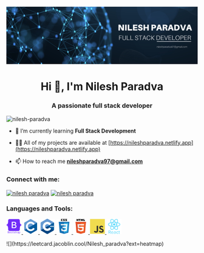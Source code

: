 ![logo](https://github.com/nilesh-paradva/nilesh-paradva/blob/main/Navy%20Geometric%20Technology%20LinkedIn%20Banner.png)
<h1 align="center">Hi 👋, I'm Nilesh Paradva</h1>
<h3 align="center">A passionate full stack developer</h3>

<p align="left"> <img src="https://komarev.com/ghpvc/?username=nilesh-paradva&label=Profile%20views&color=0e75b6&style=flat" alt="nilesh-paradva" /> </p>

- 🌱 I’m currently learning **Full Stack Development**

- 👨‍💻 All of my projects are available at [https://nileshparadva.netlify.app](https://nileshparadva.netlify.app)

- 📫 How to reach me **nileshparadva97@gmail.com**

<h3 align="left">Connect with me:</h3>
<p align="left">
<a href="https://codepen.io/nilesh paradva" target="blank"><img align="center" src="https://raw.githubusercontent.com/rahuldkjain/github-profile-readme-generator/master/src/images/icons/Social/codepen.svg" alt="nilesh paradva" height="30" width="40" /></a>
<a href="https://linkedin.com/in/nilesh paradva" target="blank"><img align="center" src="https://raw.githubusercontent.com/rahuldkjain/github-profile-readme-generator/master/src/images/icons/Social/linked-in-alt.svg" alt="nilesh paradva" height="30" width="40" /></a>
</p>

<h3 align="left">Languages and Tools:</h3>
<p align="left"> <a href="https://getbootstrap.com" target="_blank" rel="noreferrer"> <img src="https://raw.githubusercontent.com/devicons/devicon/master/icons/bootstrap/bootstrap-plain-wordmark.svg" alt="bootstrap" width="40" height="40"/> </a> <a href="https://www.cprogramming.com/" target="_blank" rel="noreferrer"> <img src="https://raw.githubusercontent.com/devicons/devicon/master/icons/c/c-original.svg" alt="c" width="40" height="40"/> </a> <a href="https://www.w3schools.com/cpp/" target="_blank" rel="noreferrer"> <img src="https://raw.githubusercontent.com/devicons/devicon/master/icons/cplusplus/cplusplus-original.svg" alt="cplusplus" width="40" height="40"/> </a> <a href="https://www.w3schools.com/css/" target="_blank" rel="noreferrer"> <img src="https://raw.githubusercontent.com/devicons/devicon/master/icons/css3/css3-original-wordmark.svg" alt="css3" width="40" height="40"/> </a> <a href="https://www.w3.org/html/" target="_blank" rel="noreferrer"> <img src="https://raw.githubusercontent.com/devicons/devicon/master/icons/html5/html5-original-wordmark.svg" alt="html5" width="40" height="40"/> </a> <a href="https://developer.mozilla.org/en-US/docs/Web/JavaScript" target="_blank" rel="noreferrer"> <img src="https://raw.githubusercontent.com/devicons/devicon/master/icons/javascript/javascript-original.svg" alt="javascript" width="40" height="40"/> </a> <a href="https://reactjs.org/" target="_blank" rel="noreferrer"> <img src="https://raw.githubusercontent.com/devicons/devicon/master/icons/react/react-original-wordmark.svg" alt="react" width="40" height="40"/> </a> </p>
![](https://leetcard.jacoblin.cool/Nilesh_paradva?ext=heatmap)
